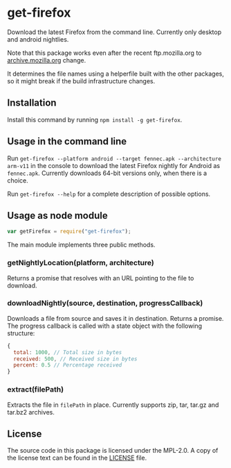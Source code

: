 # get-firefox
Download the latest Firefox from the command line. Currently only desktop and
android nightlies.

Note that this package works even after the recent ftp.mozilla.org to
[archive.mozilla.org](https://archive.mozilla.org) change.

It determines the file names using a helperfile built with the other packages,
so it might break if the build infrastructure changes.

## Installation

Install this command by running `npm install -g get-firefox`.

## Usage in the command line
Run `get-firefox --platform android --target fennec.apk --architecture arm-v11` in the console to download the latest Firefox nightly for Android as `fennec.apk`. Currently downloads 64-bit versions only, when there is a choice.

Run `get-firefox --help` for a complete description of possible options.

## Usage as node module
```js
var getFirefox = require("get-firefox");
```
The main module implements three public methods.

### getNightlyLocation(platform, architecture)
Returns a promise that resolves with an URL pointing to the file to download.

### downloadNightly(source, destination, progressCallback)
Downloads a file from source and saves it in destination. Returns a promise.
The progress callback is called with a state object with the following structure:
```js
{
  total: 1000, // Total size in bytes
  received: 500, // Received size in bytes
  percent: 0.5 // Percentage received
}
```

### extract(filePath)
Extracts the file in `filePath` in place. Currently supports zip, tar, tar.gz
and tar.bz2 archives.

## License
The source code in this package is licensed under the MPL-2.0. A copy of the
license text can be found in the [LICENSE](LICENSE) file.
